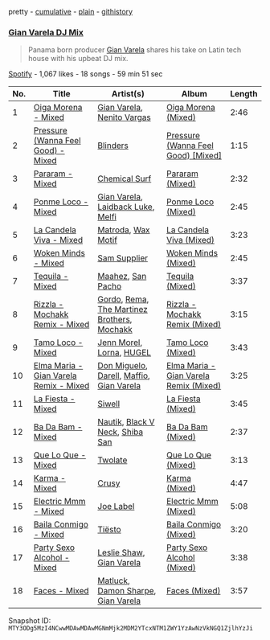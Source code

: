 pretty - [cumulative](/playlists/cumulative/37i9dQZF1DX9Bo0ONSjpvk.md) - [plain](/playlists/plain/37i9dQZF1DX9Bo0ONSjpvk) - [githistory](https://github.githistory.xyz/mackorone/spotify-playlist-archive/blob/main/playlists/plain/37i9dQZF1DX9Bo0ONSjpvk)

### [Gian Varela DJ Mix](https://open.spotify.com/playlist/37i9dQZF1DX9Bo0ONSjpvk)

> Panama born producer <a href="spotify:artist:0vN342SOFAsCVGGZwLU9AF">Gian Varela</a> shares his take on Latin tech house with his upbeat DJ mix.

[Spotify](https://open.spotify.com/user/spotify) - 1,067 likes - 18 songs - 59 min 51 sec

| No. | Title | Artist(s) | Album | Length |
|---|---|---|---|---|
| 1 | [Oiga Morena \- Mixed](https://open.spotify.com/track/1Embm76C0YFJKBJDpeAU9X) | [Gian Varela](https://open.spotify.com/artist/0vN342SOFAsCVGGZwLU9AF), [Nenito Vargas](https://open.spotify.com/artist/5nZJzDR7V0oO6I3jG7y1dC) | [Oiga Morena \(Mixed\)](https://open.spotify.com/album/4uSlQkFoAlaLJOvGoTuEC0) | 2:46 |
| 2 | [Pressure \(Wanna Feel Good\) \- Mixed](https://open.spotify.com/track/39ScK5sHXq7GEHRmWC4nrr) | [Blinders](https://open.spotify.com/artist/26JVnujQQ3lEML8t9p3X1J) | [Pressure \(Wanna Feel Good\) \[Mixed\]](https://open.spotify.com/album/51Z8RcawcQz12jJpg1Aa19) | 1:15 |
| 3 | [Pararam \- Mixed](https://open.spotify.com/track/4VeFCTrfArLgFEzuN92qX5) | [Chemical Surf](https://open.spotify.com/artist/7LgAW1ZiEd8f3HtCMGFaGx) | [Pararam \(Mixed\)](https://open.spotify.com/album/5f7ZeifTZw7zvzP9YZFou4) | 2:32 |
| 4 | [Ponme Loco \- Mixed](https://open.spotify.com/track/6Ih8SMRMt3IgF3zmSHZ9UY) | [Gian Varela](https://open.spotify.com/artist/0vN342SOFAsCVGGZwLU9AF), [Laidback Luke](https://open.spotify.com/artist/53cQZtWDwDJwVCNZlfJ6Qk), [Melfi](https://open.spotify.com/artist/01hRJI4NkY6Qp7a4IlxxFs) | [Ponme Loco \(Mixed\)](https://open.spotify.com/album/2X4sA2dFN8IOIw0KIBS6xr) | 2:45 |
| 5 | [La Candela Viva \- Mixed](https://open.spotify.com/track/2lpWT0JmCwGI4uEYFOMm2O) | [Matroda](https://open.spotify.com/artist/45lcbTsX07JWzmTIjcdyBz), [Wax Motif](https://open.spotify.com/artist/7zm3aSdmGiOkTt0aZFSO8R) | [La Candela Viva \(Mixed\)](https://open.spotify.com/album/1mIsEjwlln1dCrecnGxaOt) | 3:23 |
| 6 | [Woken Minds \- Mixed](https://open.spotify.com/track/1mO36NhbG0S6OAjD4lBxvB) | [Sam Supplier](https://open.spotify.com/artist/4nGuobAIiHwi25ngyJQO1n) | [Woken Minds \(Mixed\)](https://open.spotify.com/album/3oGatvnawGOc5Y2RsyFLVr) | 2:45 |
| 7 | [Tequila \- Mixed](https://open.spotify.com/track/5DYgG61HYOfPaDPZiuBV4W) | [Maahez](https://open.spotify.com/artist/3i6JYFidKoDsJTtRLMkPXZ), [San Pacho](https://open.spotify.com/artist/5jBerZvTAajwYvdxt3UhgU) | [Tequila \(Mixed\)](https://open.spotify.com/album/0c7RYF5zWOgkVrxgkJfGUB) | 3:37 |
| 8 | [Rizzla \- Mochakk Remix \- Mixed](https://open.spotify.com/track/1XapmmPQOYng11RYGbQ2nZ) | [Gordo](https://open.spotify.com/artist/4Ge9GwmWnOQsohwPTrXyHc), [Rema](https://open.spotify.com/artist/46pWGuE3dSwY3bMMXGBvVS), [The Martinez Brothers](https://open.spotify.com/artist/7B1LLuCQk13H4Mb6CFBftU), [Mochakk](https://open.spotify.com/artist/0rTh1tAdrEbdKZBTiiAQSo) | [Rizzla \- Mochakk Remix \(Mixed\)](https://open.spotify.com/album/0AN0htPFBHJC2S02MMxBJI) | 3:15 |
| 9 | [Tamo Loco \- Mixed](https://open.spotify.com/track/7ylc67rspsRX6ySDH1JMlD) | [Jenn Morel](https://open.spotify.com/artist/7iWWbIVw66I3hHVy9crw6a), [Lorna](https://open.spotify.com/artist/2AwxAHULVspHSlffbyOSg3), [HUGEL](https://open.spotify.com/artist/5PlfkPxwCpRRWQJBxCa0By) | [Tamo Loco \(Mixed\)](https://open.spotify.com/album/3CJFPVUrjxYtPhE5vP8WXA) | 3:43 |
| 10 | [Elma Maria \- Gian Varela Remix \- Mixed](https://open.spotify.com/track/4HPrplfRra0qFhQXgAmbPR) | [Don Miguelo](https://open.spotify.com/artist/1noWnd8QFQD9VLxWEeo4Zf), [Darell](https://open.spotify.com/artist/1TtXnWcUs0FCkaZDPGYHdf), [Maffio](https://open.spotify.com/artist/5RzT7CM6Ot0sh0EHefMicV), [Gian Varela](https://open.spotify.com/artist/0vN342SOFAsCVGGZwLU9AF) | [Elma Maria \- Gian Varela Remix \(Mixed\)](https://open.spotify.com/album/30288aeGezMLZeDVuoFUi3) | 3:25 |
| 11 | [La Fiesta \- Mixed](https://open.spotify.com/track/15t2Gxto0Q6nggxlDP5kP1) | [Siwell](https://open.spotify.com/artist/3ktDOdSifPv7lXzeyXX1J1) | [La Fiesta \(Mixed\)](https://open.spotify.com/album/7sf6PUhnxULSqsWKoglWFw) | 3:45 |
| 12 | [Ba Da Bam \- Mixed](https://open.spotify.com/track/24CFCzJEqt4kkKKffZGqZH) | [Nautik](https://open.spotify.com/artist/4cXLx50kaRAc7B0ZQFP1Qa), [Black V Neck](https://open.spotify.com/artist/2l0xOjnrmYsxNoQ0QI3G5a), [Shiba San](https://open.spotify.com/artist/7Hr9bE0u9Rl5n6QahVNRnc) | [Ba Da Bam \(Mixed\)](https://open.spotify.com/album/5enTguiz08EtEm0xP5sw7h) | 2:37 |
| 13 | [Que Lo Que \- Mixed](https://open.spotify.com/track/2DWc7o9Udhgneuws8oeZrK) | [Twolate](https://open.spotify.com/artist/1IRtNLR91uUQxQzh9veJhh) | [Que Lo Que \(Mixed\)](https://open.spotify.com/album/6bxIwIj0k6VVdGjPuekScn) | 3:13 |
| 14 | [Karma \- Mixed](https://open.spotify.com/track/5pPFbWRH2fmxmi9R6EB2wk) | [Crusy](https://open.spotify.com/artist/6oIoaURalGEtkYTswOLoft) | [Karma \(Mixed\)](https://open.spotify.com/album/3kfVYP0jFDF1ur5cIATcWY) | 4:47 |
| 15 | [Electric Mmm \- Mixed](https://open.spotify.com/track/6IajIXlUa4AdD2HvAr56oC) | [Joe Label](https://open.spotify.com/artist/5WZtLnpq81JzrKZ1FyVfZa) | [Electric Mmm \(Mixed\)](https://open.spotify.com/album/2J6w7v2agXKbABnpJxEPa7) | 5:08 |
| 16 | [Baila Conmigo \- Mixed](https://open.spotify.com/track/6DBwXgc4dZhAG1tSzyzxde) | [Tiësto](https://open.spotify.com/artist/2o5jDhtHVPhrJdv3cEQ99Z) | [Baila Conmigo \(Mixed\)](https://open.spotify.com/album/1VXz9XX6grbCxOeepQd1TJ) | 3:20 |
| 17 | [Party Sexo Alcohol \- Mixed](https://open.spotify.com/track/01sNMbpHDTIwJYD0Cq2th0) | [Leslie Shaw](https://open.spotify.com/artist/3bAPo06XsUX6fo8iHYUqH7), [Gian Varela](https://open.spotify.com/artist/0vN342SOFAsCVGGZwLU9AF) | [Party Sexo Alcohol \(Mixed\)](https://open.spotify.com/album/3ndOMvaXSHxTDQTMSk1j85) | 3:38 |
| 18 | [Faces \- Mixed](https://open.spotify.com/track/1C27AB8Nyp03R0N8ntDWDb) | [Matluck](https://open.spotify.com/artist/5CieAewiroqzWWxdsWuoNu), [Damon Sharpe](https://open.spotify.com/artist/3Woqe3KegExVyrEK1I6ITJ), [Gian Varela](https://open.spotify.com/artist/0vN342SOFAsCVGGZwLU9AF) | [Faces \(Mixed\)](https://open.spotify.com/album/4zfymGuxlg0uTLYKup90qD) | 3:57 |

Snapshot ID: `MTY3ODg5MzI4NCwwMDAwMDAwMGNmMjk2MDM2YTcxNTM1ZWY1YzAwNzVkNGQ1ZjlhYzJi`
